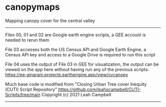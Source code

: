 # canopymaps
Mapping canopy cover for the central valley
***************************************************************************************

Files 00, 01 and 02 are Google earth engine scripts, a GEE account is needed to rerun them

File 03 accesses both the US Census API and Google Earth Engine, a Census API key and access to a Google Drive is required to run this script

File 04 uses the output of File 03 in GEE for visualization, the output can be viewed on the app here without having run any of the previous scripts:
https://ee-ajnaram.projects.earthengine.app/view/cvcanopy

Much base code is modified from "Closing Urban Tree cover Inequity (CUTI) Script Repository" 
https://github.com/leahscampbell/CUTI-Scripts/tree/main Copyright (c) 2021 Leah Campbell
**************************************************************************************



